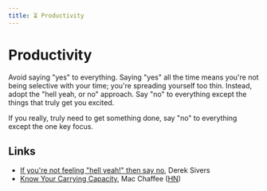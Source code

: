 ```yaml
---
title: ⏳ Productivity
---
```

# Productivity

Avoid saying "yes" to everything. Saying "yes" all the time means you're not
being selective with your time; you're spreading yourself too thin. Instead,
adopt the "hell yeah, or no" approach. Say "no" to everything except the things
that truly get you excited.

If you really, truly need to get something done, say "no" to everything except
the one key focus.

## Links

- [If you're not feeling "hell yeah!" then say no](https://sive.rs/hyn), Derek
  Sivers
- [Know Your Carrying
  Capacity](https://www.macchaffee.com/blog/2022/carrying-capacity/), Mac
  Chaffee ([HN](https://news.ycombinator.com/item?id=33140298))
